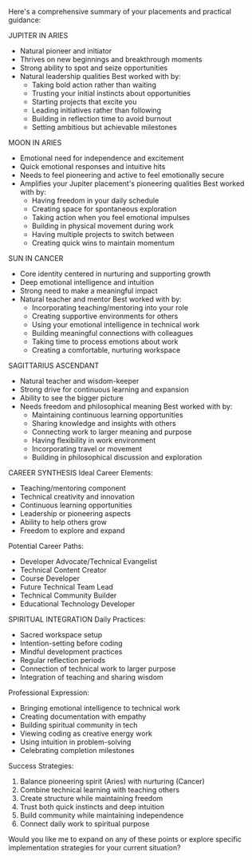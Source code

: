 Here's a comprehensive summary of your placements and practical guidance:

JUPITER IN ARIES

- Natural pioneer and initiator
- Thrives on new beginnings and breakthrough moments
- Strong ability to spot and seize opportunities
- Natural leadership qualities Best worked with by:
    - Taking bold action rather than waiting
    - Trusting your initial instincts about opportunities
    - Starting projects that excite you
    - Leading initiatives rather than following
    - Building in reflection time to avoid burnout
    - Setting ambitious but achievable milestones

MOON IN ARIES

- Emotional need for independence and excitement
- Quick emotional responses and intuitive hits
- Needs to feel pioneering and active to feel emotionally secure
- Amplifies your Jupiter placement's pioneering qualities Best worked with by:
    - Having freedom in your daily schedule
    - Creating space for spontaneous exploration
    - Taking action when you feel emotional impulses
    - Building in physical movement during work
    - Having multiple projects to switch between
    - Creating quick wins to maintain momentum

SUN IN CANCER

- Core identity centered in nurturing and supporting growth
- Deep emotional intelligence and intuition
- Strong need to make a meaningful impact
- Natural teacher and mentor Best worked with by:
    - Incorporating teaching/mentoring into your role
    - Creating supportive environments for others
    - Using your emotional intelligence in technical work
    - Building meaningful connections with colleagues
    - Taking time to process emotions about work
    - Creating a comfortable, nurturing workspace

SAGITTARIUS ASCENDANT

- Natural teacher and wisdom-keeper
- Strong drive for continuous learning and expansion
- Ability to see the bigger picture
- Needs freedom and philosophical meaning Best worked with by:
    - Maintaining continuous learning opportunities
    - Sharing knowledge and insights with others
    - Connecting work to larger meaning and purpose
    - Having flexibility in work environment
    - Incorporating travel or movement
    - Building in philosophical discussion and exploration

CAREER SYNTHESIS Ideal Career Elements:

- Teaching/mentoring component
- Technical creativity and innovation
- Continuous learning opportunities
- Leadership or pioneering aspects
- Ability to help others grow
- Freedom to explore and expand

Potential Career Paths:

- Developer Advocate/Technical Evangelist
- Technical Content Creator
- Course Developer
- Future Technical Team Lead
- Technical Community Builder
- Educational Technology Developer

SPIRITUAL INTEGRATION Daily Practices:

- Sacred workspace setup
- Intention-setting before coding
- Mindful development practices
- Regular reflection periods
- Connection of technical work to larger purpose
- Integration of teaching and sharing wisdom

Professional Expression:

- Bringing emotional intelligence to technical work
- Creating documentation with empathy
- Building spiritual community in tech
- Viewing coding as creative energy work
- Using intuition in problem-solving
- Celebrating completion milestones

Success Strategies:

1. Balance pioneering spirit (Aries) with nurturing (Cancer)
2. Combine technical learning with teaching others
3. Create structure while maintaining freedom
4. Trust both quick instincts and deep intuition
5. Build community while maintaining independence
6. Connect daily work to spiritual purpose

Would you like me to expand on any of these points or explore specific implementation strategies for your current situation?